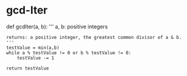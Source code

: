 # gcd-Iter

def gcdIter(a, b):
    '''
    a, b: positive integers
    
    returns: a positive integer, the greatest common divisor of a & b.
    '''
    testValue = min(a,b)
    while a % testValue != 0 or b % testValue != 0:
        testValue -= 1

    return testValue
       
